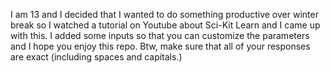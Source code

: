 I am 13 and I decided that I wanted to do something productive over winter break so I watched a tutorial on Youtube about Sci-Kit Learn and I came up with this. I added some inputs so that you can customize the parameters and I hope you enjoy this repo. Btw, make sure that all of your responses are exact (including spaces and capitals.)
